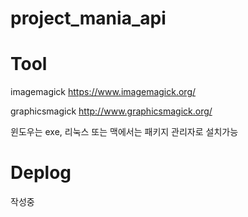 # project_mania_api

# Tool
imagemagick
https://www.imagemagick.org/

graphicsmagick
http://www.graphicsmagick.org/

윈도우는 exe, 리눅스 또는 맥에서는 패키지 관리자로 설치가능 


# Deplog
작성중
